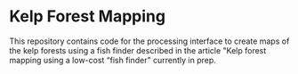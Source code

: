 # Kelp Forest Mapping

This repository contains code for the processing interface to create maps of the kelp forests using a fish finder described in the article "Kelp forest mapping using a low-cost “fish finder" currently in prep. 
